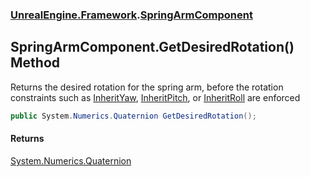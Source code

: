 ### [UnrealEngine.Framework](UnrealEngine_Framework.md 'UnrealEngine.Framework').[SpringArmComponent](SpringArmComponent.md 'UnrealEngine.Framework.SpringArmComponent')
## SpringArmComponent.GetDesiredRotation() Method
Returns the desired rotation for the spring arm, before the rotation constraints such as [InheritYaw](SpringArmComponent_InheritYaw.md 'UnrealEngine.Framework.SpringArmComponent.InheritYaw'), [InheritPitch](SpringArmComponent_InheritPitch.md 'UnrealEngine.Framework.SpringArmComponent.InheritPitch'), or [InheritRoll](SpringArmComponent_InheritRoll.md 'UnrealEngine.Framework.SpringArmComponent.InheritRoll') are enforced  
```csharp
public System.Numerics.Quaternion GetDesiredRotation();
```
#### Returns
[System.Numerics.Quaternion](https://docs.microsoft.com/en-us/dotnet/api/System.Numerics.Quaternion 'System.Numerics.Quaternion')  
